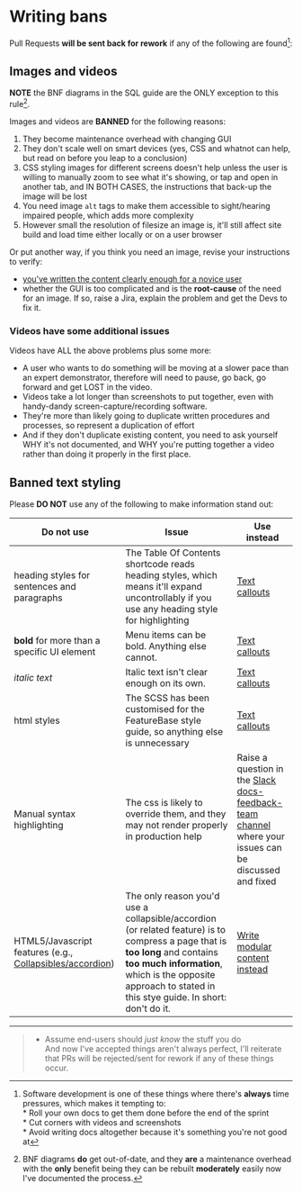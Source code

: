 # Writing bans

Pull Requests **will be sent back for rework** if any of the following are found[^45b9]:

## Images and videos

**NOTE** the BNF diagrams in the SQL guide are the ONLY exception to this rule[^63bd].

Images and videos are **BANNED** for the following reasons:

1. They become maintenance overhead with changing GUI
2. They don't scale well on smart devices (yes, CSS and whatnot can help, but read on before you leap to a conclusion)
3. CSS styling images for different screens doesn't help unless the user is willing to manually zoom to see what it's showing, or tap and open in another tab, and IN BOTH CASES, the instructions that back-up the image will be lost
4. You need image `alt` tags to make them accessible to sight/hearing impaired people, which adds more complexity
5. However small the resolution of filesize an image is, it'll still affect site build and load time either locally or on a user browser

Or put another way, if you think you need an image, revise your instructions to verify:
  * [you've written the content clearly enough for a novice user](/help-on-help/writing-help/writing-rules)
  * whether the GUI is too complicated and is the **root-cause** of the need for an image. If so, raise a Jira, explain the problem and get the Devs to fix it.

### Videos have some additional issues

Videos have ALL the above problems plus some more:

* A user who wants to do something will be moving at a slower pace than an expert demonstrator, therefore will need to pause, go back, go forward and get LOST in the video.
* Videos take a lot longer than screenshots to put together, even with handy-dandy screen-capture/recording software.
* They're more than likely going to duplicate written procedures and processes, so represent a duplication of effort
* And if they don't duplicate existing content, you need to ask yourself WHY it's not documented, and WHY you're putting together a video rather than doing it properly in the first place.

## Banned text styling

Please **DO NOT** use any of the following to make information stand out:

| Do not use | Issue | Use instead |
|---|---|---|
| heading styles for sentences and paragraphs | The Table Of Contents shortcode reads heading styles, which means it'll expand uncontrollably if you use any heading style for highlighting | [Text callouts](/help-on-help/writing-help/writing-content-callouts) |
| **bold** for more than a specific UI element | Menu items can be bold. Anything else cannot. | [Text callouts](/help-on-help/writing-help/writing-content-callouts) |
| *italic text* | Italic text isn't clear enough on its own. | [Text callouts](/help-on-help/writing-help/writing-content-callouts) |
| html styles | The SCSS has been customised for the FeatureBase style guide, so anything else is unnecessary | [Text callouts](/help-on-help/writing-help/writing-content-callouts) |
| Manual syntax highlighting | The css is likely to override them, and they may not render properly in production help | Raise a question in the [Slack docs-feedback-team channel](https://moleculacorp.slack.com/archives/C02JJQR01EY) where your issues can be discussed and fixed |
| HTML5/Javascript features (e.g., [Collapsibles/accordion](https://www.w3schools.com/howto/howto_js_accordion.asp)) | The only reason you'd use a collapsible/accordion (or related feature) is to compress a page that is **too long** and contains **too much information**, which is the opposite approach to stated in this stye guide. In short: don't do it. | [Write modular content instead](/help-on-help/writing-help/writing-modular-content) |

---
[^45b9]: Software development is one of these things where there's **always** time pressures, which makes it tempting to:<br/>* Roll your own docs to get them done before the end of the sprint<br/>* Cut corners with videos and screenshots<br/>* Avoid writing docs altogether because it's something you're not good at
>* Assume end-users should *just know* the stuff you do<br/>And now I've accepted things aren't always perfect, I'll reiterate that PRs will be rejected/sent for rework if any of these things occur.

[^63bd]: BNF diagrams **do** get out-of-date, and they **are** a maintenance overhead with the **only** benefit being they can be rebuilt **moderately** easily now I've documented the process.
